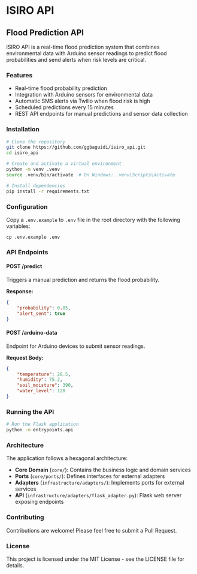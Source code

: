 # ISIRO API
## Flood Prediction API

ISIRO API is a real-time flood prediction system that combines environmental data with Arduino sensor readings to predict flood probabilities and send alerts when risk levels are critical.

### Features

- Real-time flood probability prediction
- Integration with Arduino sensors for environmental data
- Automatic SMS alerts via Twilio when flood risk is high
- Scheduled predictions every 15 minutes
- REST API endpoints for manual predictions and sensor data collection

### Installation

```bash
# Clone the repository
git clone https://github.com/ggbaguidi/isiro_api.git
cd isiro_api

# Create and activate a virtual environment
python -m venv .venv
source .venv/bin/activate  # On Windows: .venv\Scripts\activate

# Install dependencies
pip install -r requirements.txt
```

### Configuration

Copy a `.env.example` to `.env` file in the root directory with the following variables:

```
cp .env.example .env
```

### API Endpoints

#### POST /predict
Triggers a manual prediction and returns the flood probability.

**Response:**
```json
{
    "probability": 0.85,
    "alert_sent": true
}
```

#### POST /arduino-data
Endpoint for Arduino devices to submit sensor readings.

**Request Body:**
```json
{
    "temperature": 28.5,
    "humidity": 75.2,
    "soil_moisture": 390,
    "water_level": 120
}
```

### Running the API

```bash
# Run the Flask application
python -m entrypoints.api
```

### Architecture

The application follows a hexagonal architecture:

- **Core Domain** (`core/`): Contains the business logic and domain services
- **Ports** (`core/ports/`): Defines interfaces for external adapters
- **Adapters** (`infrastructure/adapters/`): Implements ports for external services
- **API** (`infrastructure/adapters/flask_adapter.py`): Flask web server exposing endpoints

### Contributing

Contributions are welcome! Please feel free to submit a Pull Request.

### License

This project is licensed under the MIT License - see the LICENSE file for details.
